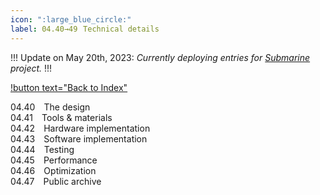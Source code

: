 ```yaml
---
icon: ":large_blue_circle:"
label: 04.40→49⠀Technical details
---
```

!!!
Update on May 20th, 2023: *Currently deploying entries for [Submarine](/projects/04-submarine.md) project.*
!!!

[!button text="Back to Index"](/projects/04-submarine/04-10-19-about-the-project/04-10-index.md)

04.40 ⠀The design\
04.41 ⠀Tools & materials\
04.42 ⠀Hardware implementation\
04.43 ⠀Software implementation\
04.44 ⠀Testing\
04.45 ⠀Performance\
04.46 ⠀Optimization\
04.47 ⠀Public archive